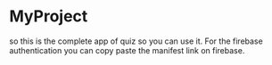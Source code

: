 # MyProject
so this is the complete app of quiz so you can use it.
For the firebase authentication you can copy paste the manifest link on firebase.
